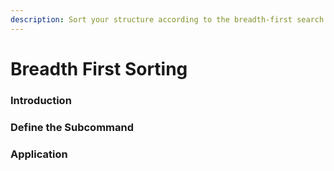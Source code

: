 ```yaml
---
description: Sort your structure according to the breadth-first search algorithm.
---
```


# Breadth First Sorting

### Introduction

### Define the Subcommand

### Application


